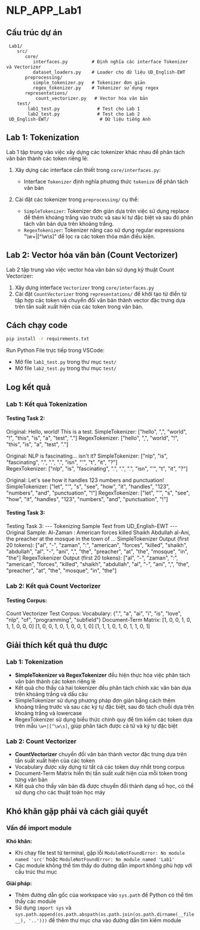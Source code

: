 ﻿# NLP_APP_Lab1
## Cấu trúc dự án
```
 Lab1/
    src/
       core/
          interfaces.py         # Định nghĩa các interface Tokenizer và Vectorizer
          dataset_loaders.py    # Loader cho dữ liệu UD_English-EWT
       preprocessing/
          simple_tokenizer.py   # Tokenizer đơn giản
          regex_tokenizer.py    # Tokenizer sử dụng regex
       representations/
           count_vectorizer.py   # Vector hóa văn bản
    test/
        lab1_test.py              # Test cho Lab 1
        lab2_test.py              # Test cho Lab 2
 UD_English-EWT/                   # Dữ liệu tiếng Anh
```

## Lab 1: Tokenization
Lab 1 tập trung vào việc xây dựng các tokenizer khác nhau để phân tách văn bản thành các token riêng lẻ:
1. Xây dựng các interface cần thiết trong `core/interfaces.py`:
   - Interface `Tokenizer` định nghĩa phương thức `tokenize` để phân tách văn bản

2. Cài đặt các tokenizer trong `preprocessing/` cụ thể:
   - `SimpleTokenizer`: Tokenizer đơn giản dựa trên việc sử dụng replace để thêm khoảng trắng vào trước và sau kí tự đặc biệt và sau đó phân tách văn bản dựa trên khoảng trắng.
   - `RegexTokenizer`: Tokenizer nâng cao sử dụng regular expressions "\w+|[^\w\s]" để lọc ra các token thỏa mãn điều kiện.

## Lab 2: Vector hóa văn bản (Count Vectorizer)
Lab 2 tập trung vào việc vector hóa văn bản sử dụng kỹ thuật Count Vectorizer:
1. Xây dựng interface `Vectorizer` trong `core/interfaces.py`
2. Cài đặt `CountVectorizer` trong `representations/` để khởi tạo từ điển từ tập hợp các token và chuyển đổi văn bản thành vector đặc trưng dựa trên tần suất xuất hiện của các token trong văn bản.

## Cách chạy code
```bash
pip install -r requirements.txt
```
Run Python File trực tiếp trong VSCode:
- Mở file `lab1_test.py` trong thư mục `test/`
- Mở file `lab2_test.py` trong thư mục `test/`

## Log kết quả
### Lab 1: Kết quả Tokenization
#### Testing Task 2:
Original: Hello, world! This is a test.
SimpleTokenizer: ["hello", ",", "world", "!", "this", "is", "a", "test", "."]
RegexTokenizer: ["hello", ",", "world", "!", "this", "is", "a", "test", "."]

Original: NLP is fascinating... isn't it?
SimpleTokenizer: ["nlp", "is", "fascinating", ".", ".", ".", "isn", "'", "t", "it", "?"]    
RegexTokenizer: ["nlp", "is", "fascinating", ".", ".", ".", "isn", "'", "t", "it", "?"]     

Original: Let's see how it handles 123 numbers and punctuation!
SimpleTokenizer: ["let", "'", "s", "see", "how", "it", "handles", "123", "numbers", "and", "punctuation", "!"]
RegexTokenizer: ["let", "'", "s", "see", "how", "it", "handles", "123", "numbers", "and", "punctuation", "!"]

#### Testing Task 3:
Testing Task 3:
--- Tokenizing Sample Text from UD_English-EWT ---
Original Sample: Al-Zaman : American forces killed Shaikh Abdullah al-Ani, the preacher at the
mosque in the town of ...
SimpleTokenizer Output (first 20 tokens): ["al", "-", "zaman", ":", "american", "forces", "killed", "shaikh", "abdullah", "al", "-", "ani", ",", "the", "preacher", "at", "the", "mosque", "in", "the"]
RegexTokenizer Output (first 20 tokens): ["al", "-", "zaman", ":", "american", "forces", "killed", "shaikh", "abdullah", "al", "-", "ani", ",", "the", "preacher", "at", "the", "mosque", "in", "the"]

### Lab 2: Kết quả Count Vectorizer
#### Testing Corpus:
Count Vectorizer Test Corpus:
Vocabulary: {".", "a", "ai", "i", "is", "love", "nlp", "of", "programming", "subfield"}
Document-Term Matrix:
[1, 0, 0, 1, 0, 1, 1, 0, 0, 0]
[1, 0, 0, 1, 0, 1, 0, 0, 1, 0]
[1, 1, 1, 0, 1, 0, 1, 1, 0, 1]

## Giải thích kết quả thu được
### Lab 1: Tokenization
- **SimpleTokenizer và RegexTokenizer** đều hiện thực hóa việc phân tách văn bản thành các token riêng lẻ
- Kết quả cho thấy cả hai tokenizer đều phân tách chính xác văn bản dựa trên khoảng trắng và dấu câu
- SimpleTokenizer sử dụng phương pháp đơn giản bằng cách thêm khoảng trắng trước và sau các ký tự đặc biệt, sau đó tách chuỗi dựa trên khoảng trắng và lowercase
- RegexTokenizer sử dụng biểu thức chính quy để tìm kiếm các token dựa trên mẫu `\w+|[^\w\s]`, giúp phân tách được cả từ và ký tự đặc biệt

### Lab 2: Count Vectorizer
- **CountVectorizer** chuyển đổi văn bản thành vector đặc trưng dựa trên tần suất xuất hiện của các token
- Vocabulary được xây dựng từ tất cả các token duy nhất trong corpus
- Document-Term Matrix hiển thị tần suất xuất hiện của mỗi token trong từng văn bản
- Kết quả cho thấy văn bản đã được chuyển đổi thành dạng số học, có thể sử dụng cho các thuật toán học máy

## Khó khăn gặp phải và cách giải quyết
### Vấn đề import module
**Khó khăn:** 
- Khi chạy file test từ terminal, gặp lỗi `ModuleNotFoundError: No module named 'src'` hoặc `ModuleNotFoundError: No module named 'Lab1'`
- Các module không thể tìm thấy do đường dẫn import không phù hợp với cấu trúc thư mục

**Giải pháp:**
- Thêm đường dẫn gốc của workspace vào `sys.path` để Python có thể tìm thấy các module
- Sử dụng `import sys` và `sys.path.append(os.path.abspath(os.path.join(os.path.dirname(__file__), '..')))` để thêm thư mục cha vào đường dẫn tìm kiếm module

